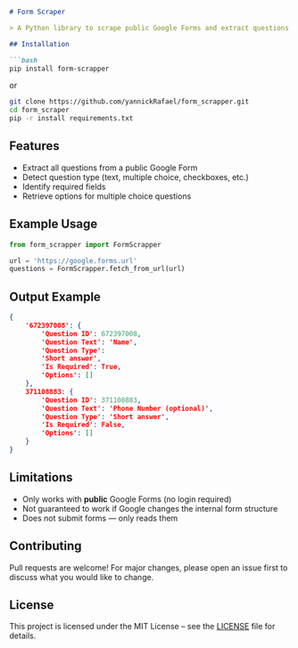 
````markdown
# Form Scraper

> A Python library to scrape public Google Forms and extract questions and their properties (type, required, options, etc.).

## Installation

```bash
pip install form-scrapper
````
or

```bash
git clone https://github.com/yannickRafael/form_scrapper.git
cd form_scraper
pip -r install requirements.txt
```

## Features

* Extract all questions from a public Google Form
* Detect question type (text, multiple choice, checkboxes, etc.)
* Identify required fields
* Retrieve options for multiple choice questions

## Example Usage

```python
from form_scrapper import FormScrapper

url = 'https://google.forms.url'
questions = FormScrapper.fetch_from_url(url)
```

## Output Example

```json
{
    '672397008': {
        'Question ID': 672397008, 
        'Question Text': 'Name', 
        'Question Type': 
        'Short answer', 
        'Is Required': True, 
        'Options': []
    },
    371108883: {
        'Question ID': 371108883, 
        'Question Text': 'Phone Number (optional)', 
        'Question Type': 'Short answer', 
        'Is Required': False, 
        'Options': []
    }
}
```

## Limitations

* Only works with **public** Google Forms (no login required)
* Not guaranteed to work if Google changes the internal form structure
* Does not submit forms — only reads them


## Contributing

Pull requests are welcome! For major changes, please open an issue first to discuss what you would like to change.

## License

This project is licensed under the MIT License – see the [LICENSE](LICENSE) file for details.

```
